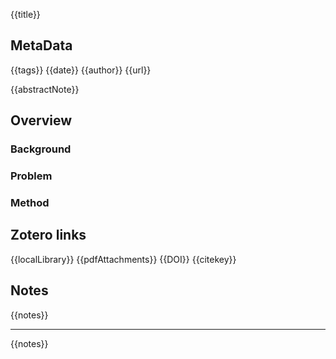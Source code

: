 {{title}}

## MetaData

{{tags}}
{{date}}
{{author}}
{{url}}

{{abstractNote}}

## Overview

### Background

### Problem

### Method

## Zotero links

{{localLibrary}}
{{pdfAttachments}}
{{DOI}}
{{citekey}}

## Notes

{{notes}}










***

{{notes}}
